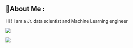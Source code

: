 ## 💫About Me :

Hi ! I am a Jr. data scientist and Machine Learning engineer
<br>


![](https://github-readme-streak-stats.herokuapp.com/?user=Hamid-abdellaoui&theme=radical&hide_border=true)


[![](https://visitcount.itsvg.in/api?id=Hamid-abdellaoui&icon=0&color=0)](https://visitcount.itsvg.in)

